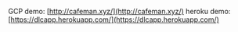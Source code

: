 GCP demo: [http://cafeman.xyz/](http://cafeman.xyz/)
heroku demo: [https://dlcapp.herokuapp.com/](https://dlcapp.herokuapp.com/)
